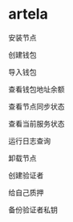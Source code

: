 # artela

安装节点


创建钱包


导入钱包


查看钱包地址余额


查看节点同步状态


查看当前服务状态


运行日志查询


卸载节点


创建验证者


给自己质押


备份验证者私钥
